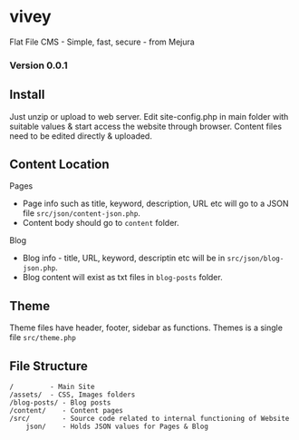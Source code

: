 # vivey
Flat File CMS - Simple, fast, secure - from Mejura
### Version 0.0.1

## Install
Just unzip or upload to web server.  Edit site-config.php in main folder with suitable values & start access the website through browser.  Content files need to be edited directly & uploaded.

## Content Location
Pages 
* Page info such as title, keyword, description, URL etc will go to a JSON file `src/json/content-json.php`.
* Content body should go to `content` folder.

Blog
* Blog info - title, URL, keyword, descriptin etc will be in `src/json/blog-json.php`.
* Blog content will exist as txt files in `blog-posts` folder.

## Theme
Theme files have header, footer, sidebar as functions. Themes is a single file `src/theme.php` 

## File Structure
~~~
/         - Main Site
/assets/  - CSS, Images folders
/blog-posts/ - Blog posts
/content/    - Content pages
/src/        - Source code related to internal functioning of Website
    json/    - Holds JSON values for Pages & Blog
~~~
